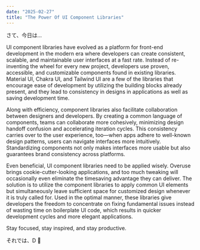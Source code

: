 ```yaml
---
date: "2025-02-27"
title: "The Power Of UI Component Libraries"
---
```


さて、今日は...

UI component libraries have evolved as a platform for front-end development in the modern era where developers can create consistent, scalable, and maintainable user interfaces at a fast rate. Instead of re-inventing the wheel for every new project, developers use proven, accessible, and customizable components found in existing libraries. Material UI, Chakra UI, and Tailwind UI are a few of the libraries that encourage ease of development by utilizing the building blocks already present, and they lead to consistency in designs in applications as well as saving development time.

Along with efficiency, component libraries also facilitate collaboration between designers and developers. By creating a common language of components, teams can collaborate more cohesively, minimizing design handoff confusion and accelerating iteration cycles. This consistency carries over to the user experience, too—when apps adhere to well-known design patterns, users can navigate interfaces more intuitively. Standardizing components not only makes interfaces more usable but also guarantees brand consistency across platforms.

Even beneficial, UI component libraries need to be applied wisely. Overuse brings cookie-cutter-looking applications, and too much tweaking will occasionally even eliminate the timesaving advantage they can deliver. The solution is to utilize the component libraries to apply common UI elements but simultaneously leave sufficient space for customized design whenever it is truly called for. Used in the optimal manner, these libraries give developers the freedom to concentrate on fixing fundamental issues instead of wasting time on boilerplate UI code, which results in quicker development cycles and more elegant applications.

Stay focused, stay inspired, and stay productive.

それでは、D 🍶
